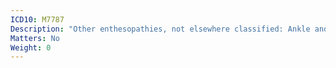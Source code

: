 ```yaml
---
ICD10: M7787
Description: "Other enthesopathies, not elsewhere classified: Ankle and foot"
Matters: No
Weight: 0
---
```

